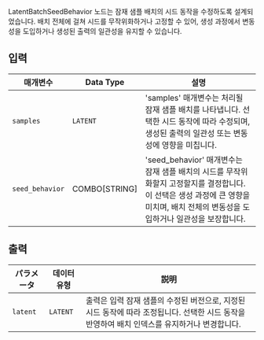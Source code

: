 
LatentBatchSeedBehavior 노드는 잠재 샘플 배치의 시드 동작을 수정하도록 설계되었습니다. 배치 전체에 걸쳐 시드를 무작위화하거나 고정할 수 있어, 생성 과정에서 변동성을 도입하거나 생성된 출력의 일관성을 유지할 수 있습니다.

## 입력

| 매개변수       | Data Type | 설명 |
|-----------------|--------------|-------------|
| `samples`       | `LATENT`     | 'samples' 매개변수는 처리될 잠재 샘플 배치를 나타냅니다. 선택한 시드 동작에 따라 수정되며, 생성된 출력의 일관성 또는 변동성에 영향을 미칩니다. |
| `seed_behavior`  | COMBO[STRING] | 'seed_behavior' 매개변수는 잠재 샘플 배치의 시드를 무작위화할지 고정할지를 결정합니다. 이 선택은 생성 과정에 큰 영향을 미치며, 배치 전체의 변동성을 도입하거나 일관성을 보장합니다. |

## 출력

| パラメータ | 데이터 유형 | 説明 |
|-----------|-------------|-------------|
| `latent`  | `LATENT`    | 출력은 입력 잠재 샘플의 수정된 버전으로, 지정된 시드 동작에 따라 조정됩니다. 선택한 시드 동작을 반영하여 배치 인덱스를 유지하거나 변경합니다. |

